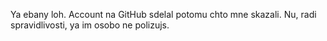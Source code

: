 Ya ebany loh. 
Account na GitHub sdelal potomu chto mne skazali.
Nu, radi spravidlivosti, ya im osobo ne polizujs.

